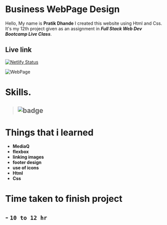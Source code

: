 # Business WebPage Design

 Hello, My name is __Pratik Dhande__
I created this website using Html and Css. It's my 12th project given as an assignment in **_Full Stack Web Dev Bootcamp  Live Class_**. 

## Live link

[![Netlify Status](https://api.netlify.com/api/v1/badges/0d9fcae7-4315-46ac-884d-41ca7969c9a1/deploy-status)](https://illustrious-fairy-0861bb.netlify.app/)


![WebPage](./127.0.0.1_5500_%20(5).png)


 # Skills.

 >  ## ![badge](https://img.shields.io/badge/Skills-HTML%2FCSS-blue)


# Things that i learned
- __MediaQ__
- __flexbox__
- __linking images__
- __footer design__
- __use of icons__
- __Html__
- __Css__

# Time taken to finish project

## - `10 to 12 hr` 